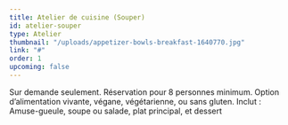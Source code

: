 ```yaml
---
title: Atelier de cuisine (Souper)
id: atelier-souper
type: Atelier
thumbnail: "/uploads/appetizer-bowls-breakfast-1640770.jpg"
link: "#"
order: 1
upcoming: false
---
```


Sur demande seulement. Réservation pour 8 personnes minimum. Option d’alimentation vivante, végane, végétarienne, ou sans gluten. Inclut : Amuse-gueule, soupe ou salade, plat principal, et dessert
